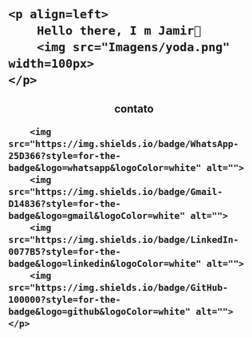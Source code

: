 <h1>

    <p align=left>
        Hello there, I m Jamir🖖
        <img src="Imagens/yoda.png" width=100px>
    </p>

</h1>

<h2>
    <p align=center>
        contato

        <img src="https://img.shields.io/badge/WhatsApp-25D366?style=for-the-badge&logo=whatsapp&logoColor=white" alt="">
        <img src="https://img.shields.io/badge/Gmail-D14836?style=for-the-badge&logo=gmail&logoColor=white" alt="">
        <img src="https://img.shields.io/badge/LinkedIn-0077B5?style=for-the-badge&logo=linkedin&logoColor=white" alt="">
        <img src="https://img.shields.io/badge/GitHub-100000?style=for-the-badge&logo=github&logoColor=white" alt="">
    </p>

</h2>

<img src="https://img.shields.io/badge/Python-3776AB?style=for-the-badge&logo=python&logoColor=white" alt="">
<img src="https://img.shields.io/badge/HTML-239120?style=for-the-badge&logo=html5&logoColor=white" alt="">
<img src="https://img.shields.io/badge/CSS-239120?&style=for-the-badge&logo=css3&logoColor=white" alt="">
<img src="https://img.shields.io/badge/JavaScript-F7DF1E?style=for-the-badge&logo=javascript&logoColor=black" alt="">
<img src="https://img.shields.io/badge/Node.js-43853D?style=for-the-badge&logo=node.js&logoColor=white" alt="">
<img src="https://img.shields.io/badge/Java-ED8B00?style=for-the-badge&logo=java&logoColor=white" alt="">
<img src="https://img.shields.io/badge/MariaDB-01529E?style=for-the-badge&logo=mariadb&logoColor=white" alt="">
<img src="https://img.shields.io/badge/MySQL-00000F?style=for-the-badge&logo=mysql&logoColor=white" alt="">
<img src="https://img.shields.io/badge/Microsoft_SQL_Server-CC2927?style=for-the-badge&logo=microsoft-sql-server&logoColor=white" alt="">
<img src="https://img.shields.io/badge/Linux-E34F26?style=for-the-badge&logo=linux&logoColor=black" alt="">
<img src="https://img.shields.io/badge/Windows-017AD7?style=for-the-badge&logo=windows&logoColor=white" alt="">
<img src="" alt="">
<img src="" alt="">
<img src="" alt="">
<img src="" alt="">
<img src="" alt="">
<img src="" alt="">
<img src="" alt="">
<img src="" alt="">
<img src="" alt="">
<img src="" alt="">
<img src="" alt="">
<img src="" alt="">
<img src="" alt="">
<img src="" alt="">
<img src="" alt="">
<h2>
